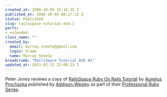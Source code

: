 ```yaml
--- 
created_at: 2008-10-05 15:16:35 Z
published_at: 2008-10-05 08:17:13 Z
status: Published
slug: railsspace-tutorial-dvd-1
parts: 
- extended
class_name: ""
created_by: 
  email: murray.steele@gmail.com
  login: hlame
  name: Murray Steele
breadcrumb: "RailsSpace Tutorial DVD #1"
updated_at: 2013-02-12 23:09:23 Z
---
```


Peter Jones reviews a copy of [RailsSpace Ruby On Rails Tutorial](http://www.informit.com/store/product.aspx?isbn=0321517067) by [Aurelius Prochazka](http://aure.com/) published by [Addison-Wesley](http://www.informit.com/imprint/index.aspx?st=61085) as part of their [Professional Ruby Series](http://www.informit.com/promotions/promotion.aspx?promo=135393).
